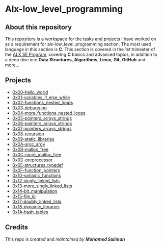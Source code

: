 # Alx-low_level_programming
## About this repository
This repository is a workspace for the tasks and projects I have worked on as a requirement for alx-low_level_programming section. The most used language in this section is **C**.
This section is covered in the 1st trimester of the [ALX SE Program](https://www.alxafrica.com/software-engineering-2022), covering **C** basics and advanced topics, in addition to a deep dive into **Data Structures**, **Algorithms**, **Linux**, **Git**, **GitHub** and more...
## Projects
- [0x00-hello_world](https://github.com/sulimoha/alx-low_level_programming/tree/master/0x00-hello_world)
- [0x01-variables_if_else_while](https://github.com/sulimoha/alx-low_level_programming/tree/master/0x01-variables_if_else_while)
- [0x02-functions_nested_loops](https://github.com/sulimoha/alx-low_level_programming/tree/master/0x02-functions_nested_loops)
- [0x03-debugging](https://github.com/sulimoha/alx-low_level_programming/tree/master/0x03-debugging)
- [0x04-more_functions_nested_loops](https://github.com/sulimoha/alx-low_level_programming/tree/master/0x04-more_functions_nested_loops)
- [0x05-pointers_arrays_strings](https://github.com/sulimoha/alx-low_level_programming/tree/master/0x05-pointers_arrays_strings)
- [0x06-pointers_arrays_strings](https://github.com/sulimoha/alx-low_level_programming/tree/master/0x06-pointers_arrays_strings)
- [0x07-pointers_arrays_strings](https://github.com/sulimoha/alx-low_level_programming/tree/master/0x07-pointers_arrays_strings)
- [0x08-recursion](https://github.com/sulimoha/alx-low_level_programming/tree/master/0x08-recursion)
- [0x09-static_libraries](https://github.com/sulimoha/alx-low_level_programming/tree/master/0x09-static_libraries)
- [0x0A-argc_argv](https://github.com/sulimoha/alx-low_level_programming/tree/master/0x0A-argc_argv)
- [0x0B-malloc_free](https://github.com/sulimoha/alx-low_level_programming/tree/master/0x0B-malloc_free)
- [0x0C-more_malloc_free](https://github.com/sulimoha/alx-low_level_programming/tree/master/0x0C-more_malloc_free)
- [0x0D-preprocessor](https://github.com/sulimoha/alx-low_level_programming/tree/master/0x0D-preprocessor)
- [0x0E-structures_typedef](https://github.com/sulimoha/alx-low_level_programming/tree/master/0x0E-structures_typedef)
- [0x0F-function_pointers](https://github.com/sulimoha/alx-low_level_programming/tree/master/0x0F-function_pointers)
- [0x10-variadic_functions](https://github.com/sulimoha/alx-low_level_programming/tree/master/0x10-variadic_functions)
- [0x12-singly_linked_lists](https://github.com/sulimoha/alx-low_level_programming/tree/master/0x12-singly_linked_lists)
- [0x13-more_singly_linked_lists](https://github.com/sulimoha/alx-low_level_programming/tree/master/0x13-more_singly_linked_lists)
- [0x14-bit_manipulation](https://github.com/sulimoha/alx-low_level_programming/tree/master/0x14-bit_manipulation)
- [0x15-file_io](https://github.com/sulimoha/alx-low_level_programming/tree/master/0x15-file_io)
- [0x17-doubly_linked_lists](https://github.com/sulimoha/alx-low_level_programming/tree/master/0x17-doubly_linked_lists)
- [0x18-dynamic_libraries](https://github.com/sulimoha/alx-low_level_programming/tree/master/0x18-dynamic_libraries)
- [0x1A-hash_tables](https://github.com/sulimoha/alx-low_level_programming/tree/master/0x1A-hash_tables)
## Credits
This repo is *created* and *maintained* *by* ***Mohamed Suliman*** 
